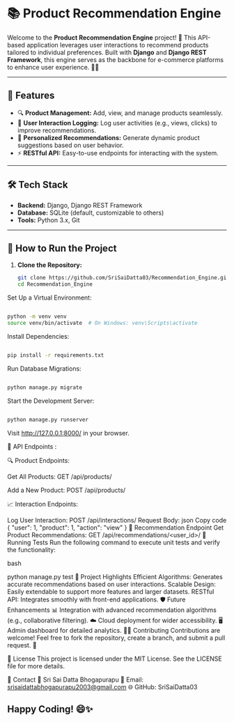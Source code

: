 # 📚 Product Recommendation Engine
  Welcome to the **Product Recommendation Engine** project! 🚀 This API-based application leverages user interactions to recommend products tailored to individual preferences. Built with **Django** and **Django REST Framework**, this engine serves as the backbone for e-commerce platforms to enhance user experience. 🛒✨

---

## 📝 Features

- 🔍 **Product Management:** Add, view, and manage products seamlessly.
- 🤝 **User Interaction Logging:** Log user activities (e.g., views, clicks) to improve recommendations.
- 🎯 **Personalized Recommendations:** Generate dynamic product suggestions based on user behavior.
- ⚡ **RESTful API:** Easy-to-use endpoints for interacting with the system.

---

## 🛠️ Tech Stack

- **Backend:** Django, Django REST Framework
- **Database:** SQLite (default, customizable to others)
- **Tools:** Python 3.x, Git

---

## 🚀 How to Run the Project

1. **Clone the Repository:**
   ```bash
   git clone https://github.com/SriSaiDatta03/Recommendation_Engine.git
   cd Recommendation_Engine
Set Up a Virtual Environment:
  ```bash

python -m venv venv
source venv/bin/activate  # On Windows: venv\Scripts\activate
```

Install Dependencies:

  ```bash

pip install -r requirements.txt
```
Run Database Migrations:

  ```bash

python manage.py migrate
```
Start the Development Server:

  ```bash

python manage.py runserver
```
Visit http://127.0.0.1:8000/ in your browser.


📡 API Endpoints :

🔍 Product Endpoints:

Get All Products:
GET /api/products/

Add a New Product:
POST /api/products/

📈 Interaction Endpoints:

Log User Interaction:
POST /api/interactions/
Request Body:
json
Copy code
{
  "user": 1,
  "product": 1,
  "action": "view"
}
🎯 Recommendation Endpoint
Get Product Recommendations:
GET /api/recommendations/<user_id>/
🧪 Running Tests
Run the following command to execute unit tests and verify the functionality:

bash

python manage.py test
🌟 Project Highlights
Efficient Algorithms: Generates accurate recommendations based on user interactions.
Scalable Design: Easily extendable to support more features and larger datasets.
RESTful API: Integrates smoothly with front-end applications.
🛡️ Future Enhancements
📊 Integration with advanced recommendation algorithms (e.g., collaborative filtering).
☁️ Cloud deployment for wider accessibility.
🖥️ Admin dashboard for detailed analytics.
🧑‍💻 Contributing
Contributions are welcome! Feel free to fork the repository, create a branch, and submit a pull request. 🎉

📄 License
This project is licensed under the MIT License. See the LICENSE file for more details.

💬 Contact
👤 Sri Sai Datta Bhogapurapu
📧 Email: srisaidattabhogapurapu2003@gmail.com
🌐 GitHub: SriSaiDatta03

Happy Coding! 😄✨
---
